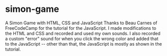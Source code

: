 # simon-game
A Simon Game with HTML, CSS and JavaScript
Thanks to Beau Carnes of FreeCodeCamp for the tutorial for the JavaScript. I made modifications to the HTML and CSS and recorded and used my own sounds. 
I also recorded a custom "error" sound for when you click the wrong color and added that to the JavaScript -- other than that, the JavaScript is mostly as shown in the tutorial.
